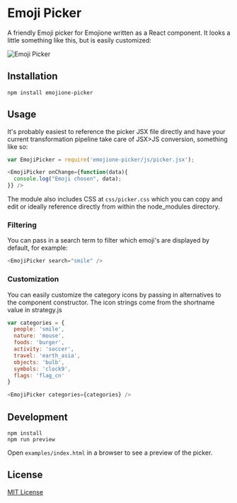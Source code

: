 # Emoji Picker

A friendly Emoji picker for Emojione written as a React component. It looks a little something like this, but is easily customized:

![Emoji Picker](https://raw.githubusercontent.com/tommoor/emojione-picker/master/examples/screenshot.png)

## Installation

`npm install emojione-picker`

## Usage

It's probably easiest to reference the picker JSX file directly and have your current transformation pipeline take care of JSX>JS conversion, something like so:

```javascript
var EmojiPicker = require('emojione-picker/js/picker.jsx');

<EmojiPicker onChange={function(data){
  console.log("Emoji chosen", data);
}} />
```

The module also includes CSS at `css/picker.css` which you can copy and edit or ideally reference directly from within the node_modules directory.

### Filtering

You can pass in a search term to filter which emoji's are displayed by default, for example:

```javascript
<EmojiPicker search="smile" />
```

### Customization

You can easily customize the category icons by passing in alternatives to the component constructor. The icon strings come from the shortname value in strategy.js

```javascript
var categories = {
  people: 'smile',
  nature: 'mouse',
  foods: 'burger',
  activity: 'soccer',
  travel: 'earth_asia',
  objects: 'bulb',
  symbols: 'clock9',
  flags: 'flag_cn'
}

<EmojiPicker categories={categories} />
```

## Development

```
npm install
npm run preview
```

Open `examples/index.html` in a browser to see a preview of the picker.

## License

[MIT License](http://opensource.org/licenses/MIT)